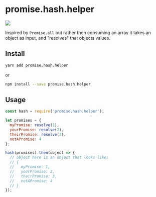 # promise.hash.helper
![](https://github.com/stefanpenner/promise.hash.helper/workflows/CI/badge.svg)

Inspired by `Promise.all` but rather then consuming an array it takes an object as input, and "resolves" that objects values.

## Install

```sh
yarn add promise.hash.helper
```

or

```sh
npm install --save promise.hash.helper
```

## Usage

```js
const hash = require('promise.hash.helper');

let promises = {
  myPromise: resolve(1),
  yourPromise: resolve(2),
  theirPromise: resolve(3),
  notAPromise: 4
};

hash(promises).then(object => {
  // object here is an object that looks like:
  // {
  //   myPromise: 1,
  //   yourPromise: 2,
  //   theirPromise: 3,
  //   notAPromise: 4
  // }
});
```
